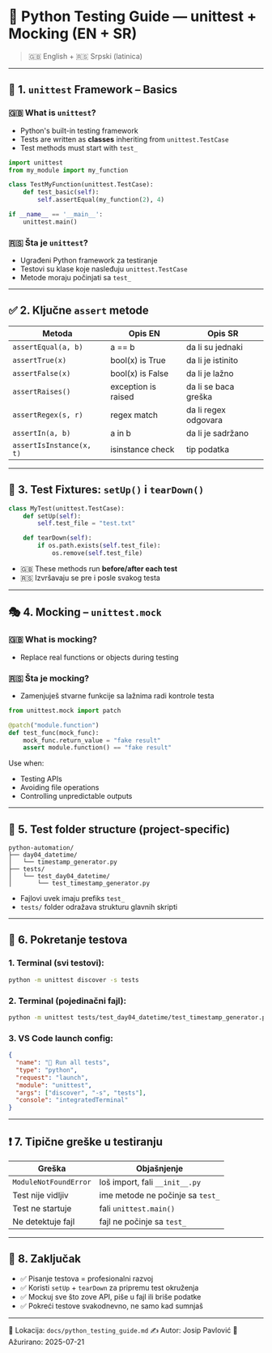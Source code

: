 # 🧪 Python Testing Guide — unittest + Mocking (EN + SR)

> 🇬🇧 English + 🇷🇸 Srpski (latinica)

---

## 🧰 1. `unittest` Framework – Basics

### 🇬🇧 What is `unittest`?

- Python's built-in testing framework
- Tests are written as **classes** inheriting from `unittest.TestCase`
- Test methods must start with `test_`

```python
import unittest
from my_module import my_function

class TestMyFunction(unittest.TestCase):
    def test_basic(self):
        self.assertEqual(my_function(2), 4)

if __name__ == '__main__':
    unittest.main()
```

### 🇷🇸 Šta je `unittest`?

- Ugrađeni Python framework za testiranje
- Testovi su klase koje nasleđuju `unittest.TestCase`
- Metode moraju počinjati sa `test_`

---

## ✅ 2. Ključne `assert` metode

| Metoda                   | Opis EN             | Opis SR              |
| ------------------------ | ------------------- | -------------------- |
| `assertEqual(a, b)`      | a == b              | da li su jednaki     |
| `assertTrue(x)`          | bool(x) is True     | da li je istinito    |
| `assertFalse(x)`         | bool(x) is False    | da li je lažno       |
| `assertRaises()`         | exception is raised | da li se baca greška |
| `assertRegex(s, r)`      | regex match         | da li regex odgovara |
| `assertIn(a, b)`         | a in b              | da li je sadržano    |
| `assertIsInstance(x, t)` | isinstance check    | tip podatka          |

---

## 🧱 3. Test Fixtures: `setUp()` i `tearDown()`

```python
class MyTest(unittest.TestCase):
    def setUp(self):
        self.test_file = "test.txt"

    def tearDown(self):
        if os.path.exists(self.test_file):
            os.remove(self.test_file)
```

- 🇬🇧 These methods run **before/after each test**
- 🇷🇸 Izvršavaju se pre i posle svakog testa

---

## 🎭 4. Mocking – `unittest.mock`

### 🇬🇧 What is mocking?

- Replace real functions or objects during testing

### 🇷🇸 Šta je mocking?

- Zamenjuješ stvarne funkcije sa lažnima radi kontrole testa

```python
from unittest.mock import patch

@patch("module.function")
def test_func(mock_func):
    mock_func.return_value = "fake result"
    assert module.function() == "fake result"
```

Use when:

- Testing APIs
- Avoiding file operations
- Controlling unpredictable outputs

---

## 🧪 5. Test folder structure (project-specific)

```
python-automation/
├── day04_datetime/
│   └── timestamp_generator.py
├── tests/
│   └── test_day04_datetime/
│       └── test_timestamp_generator.py
```

- Fajlovi uvek imaju prefiks `test_`
- `tests/` folder odražava strukturu glavnih skripti

---

## 🚀 6. Pokretanje testova

### 1. Terminal (svi testovi):

```bash
python -m unittest discover -s tests
```

### 2. Terminal (pojedinačni fajl):

```bash
python -m unittest tests/test_day04_datetime/test_timestamp_generator.py
```

### 3. VS Code launch config:

```json
{
  "name": "🧪 Run all tests",
  "type": "python",
  "request": "launch",
  "module": "unittest",
  "args": ["discover", "-s", "tests"],
  "console": "integratedTerminal"
}
```

---

## ❗ 7. Tipične greške u testiranju

| Greška                | Objašnjenje                      |
| --------------------- | -------------------------------- |
| `ModuleNotFoundError` | loš import, fali `__init__.py`   |
| Test nije vidljiv     | ime metode ne počinje sa `test_` |
| Test ne startuje      | fali `unittest.main()`           |
| Ne detektuje fajl     | fajl ne počinje sa `test_`       |

---

## 🧠 8. Zaključak

- ✅ Pisanje testova = profesionalni razvoj
- ✅ Koristi `setUp` + `tearDown` za pripremu test okruženja
- ✅ Mockuj sve što zove API, piše u fajl ili briše podatke
- ✅ Pokreći testove svakodnevno, ne samo kad sumnjaš

---

📁 Lokacija: `docs/python_testing_guide.md`
✍️ Autor: Josip Pavlović
📅 Ažurirano: 2025-07-21
